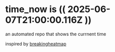 # time_now is (( 2025-06-07T21:00:00.116Z ))

an automated repo that shows the currnent time

inspired by [breakingheatmap](https://github.com/breakingheatmap/breakingheatmap)